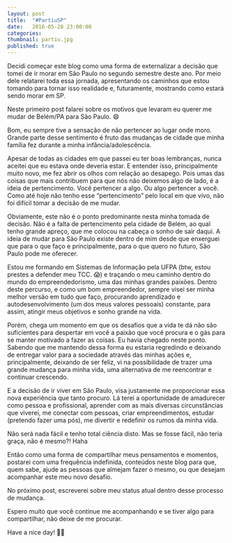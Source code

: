```yaml
---
layout: post
title:  "#PartiuSP"
date:   2016-05-28 23:00:00
categories:
thumbnail: partiu.jpg
published: true
---
```


Decidi começar este blog como uma forma de externalizar a decisão que tomei de ir morar em São Paulo no segundo semestre deste ano. Por meio dele relatarei toda essa jornada, apresentando os caminhos que estou tomando para tornar isso realidade e, futuramente, mostrando como estará sendo morar em SP.

Neste primeiro post falarei sobre os motivos que levaram eu querer me mudar de Belém/PA para São Paulo. 😄

Bom, eu sempre tive a sensação de não pertencer ao lugar onde moro. Grande parte desse sentimento é fruto das mudanças de cidade que minha família fez durante a minha infância/adolescência. 

Apesar de todas as cidades em que passei eu ter boas lembranças, nunca aceitei que eu estava onde deveria estar. E entender isso, principalmente muito novo, me fez abrir os olhos com relação ao desapego. Pois umas das coisas que mais contribuem para que nós não deixemos algo de lado, é a ideia de pertencimento. Você pertencer a algo. Ou algo pertencer a você. Como até hoje não tenho esse “pertencimento” pelo local em que vivo, não foi difícil tomar a decisão de me mudar. 

Obviamente, este não é o ponto predominante nesta minha tomada de decisão. Não é a falta de pertencimento pela cidade de Belém, ao qual tenho grande apreço, que me colocou na cabeça o sonho de sair daqui. A ideia de mudar para São Paulo existe dentro de mim desde que enxerguei que para o que faço e principalmente, para o que quero no futuro, São Paulo pode me oferecer. 

Estou me formando em Sistemas de Informação pela UFPA (btw, estou prestes a defender meu TCC. 😱) e traçando o meu caminho dentro do mundo do empreendedorismo, uma das minhas grandes paixões. Dentro deste percurso, e como um bom empreendedor, sempre visei ser minha melhor versão em tudo que faço, procurando aprendizado e autodesenvolvimento (um dos meus valores pessoais) constante, para assim, atingir meus objetivos e sonho grande na vida. 

Porém, chega um momento em que os desafios que a vida te dá não são suficientes para despertar em você a paixão que você procura e o gás para se manter motivado a fazer as coisas. Eu havia chegado neste ponto. Sabendo que me mantendo dessa forma eu estaria regredindo e deixando de entregar valor para a sociedade através das minhas ações e, principalmente, deixando de ser feliz, vi na possibilidade de trazer uma grande mudança para minha vida, uma alternativa de me reencontrar e continuar crescendo. 

E a decisão de ir viver em São Paulo, visa justamente me proporcionar essa nova experiência que tanto procuro. Lá terei a oportunidade de amadurecer como pessoa e profissional, aprender com as mais diversas circunstâncias que viverei, me conectar com pessoas, criar empreendimentos, estudar (pretendo fazer uma pós), me divertir e redefinir os rumos da minha vida. 

Não será nada fácil e tenho total ciência disto. Mas se fosse fácil, não teria graça, não é mesmo?! Haha

Então como uma forma de compartilhar meus pensamentos e momentos, postarei com uma frequência indefinida, conteúdos neste blog para que, quem sabe, ajude as pessoas que almejam fazer o mesmo, ou que desejam acompanhar este meu novo desafio. 

No próximo post, escreverei sobre meu status atual dentro desse processo de mudança.

Espero muito que você continue me acompanhando e se tiver algo para compartilhar, não deixe de me procurar. 

Have a nice day! ✌🏻️

